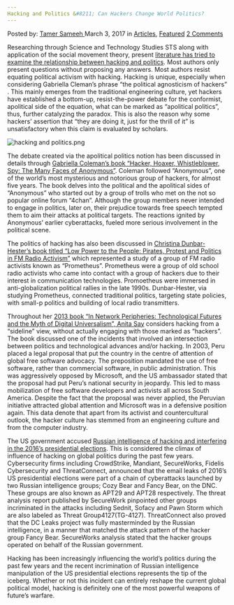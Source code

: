 ```yaml
---
Hacking and Politics &#8211; Can Hackers Change World Politics?
---
```

<article class="post-listing post-18417 post type-post status-publish format-standard has-post-thumbnail hentry category-articles category-deepdot-news tag-change tag-hackers tag-hacking tag-politics tag-world">
    <div class="post-inner">
    <p class="post-meta">
    <span>Posted by: <a href="https://www.deepdotweb.com/author/tamersameeh/" title="">Tamer Sameeh </a></span>
    <span>March 3, 2017</span>
    <span>in <a href="https://www.deepdotweb.com/category/articles/" rel="category tag">Articles</a>, <a href="https://www.deepdotweb.com/category/deepdot-news/" rel="category tag">Featured</a></span>
    <span><a href="https://www.deepdotweb.com/2017/03/03/hacking-politics-can-hackers-change-world-politics/#comments">2 Comments</a></span>
    </p>
    <div class="clear"></div>
    <div class="entry">
    <p>Researching through Science and Technology Studies STS along with application of the social movement theory, present <a href="http://journals.sagepub.com/doi/full/10.1177/0162243916688094">literature has tried to examine the relationship between hacking and politics</a>. Most authors only present questions without proposing any answers. Most authors resist equating political activism with hacking. Hacking is unique, especially when considering Gabriella Cleman&#8217;s phrase &#8220;the political agnosticism of hackers&#8221; . This mainly emerges from the traditional engineering culture, yet hackers have established a bottom-up, resist-the-power debate for the conformist, apolitical side of the equation, what can be marked as &#8220;apolitical politics&#8221;, thus, further catalyzing the paradox. This is also the reason why some hackers&#8217; assertion that &#8220;they are doing it, just for the thrill of it&#8221; is unsatisfactory when this claim is evaluated by scholars.</p>
    <p><img class="wp-image-18421 aligncenter" src="https://www.deepdotweb.com/wp-content/uploads/2017/02/hacking-and-politics-png.png" alt="hacking and politics.png" srcset="https://www.deepdotweb.com/wp-content/uploads/2017/02/hacking-and-politics-png.png 818w, https://www.deepdotweb.com/wp-content/uploads/2017/02/hacking-and-politics-png-300x110.png 300w" sizes="(max-width: 818px) 100vw, 818px" /></p>
    <p>The debate created via the apolitical politics notion has been discussed in details through <a href="http://journals.sagepub.com/doi/full/10.1177/0162243916688094">Gabriella Coleman&#8217;s book &#8220;Hacker, Hoaxer, Whistleblower, Spy: The Many Faces of Anonymous&#8221;</a>. Coleman followed &#8220;Anonymous&#8221;, one of the world&#8217;s most mysterious and notorious group of hackers, for almost five years. The book delves into the political and the apolitical sides of &#8220;Anonymous&#8221; who started out by a group of trolls who met on the not so popular online forum &#8220;4chan&#8221;. Although the group members never intended to engage in politics, later on, their prejudice towards free speech tempted them to aim their attacks at political targets. The reactions ignited by Anonymous&#8217; earlier cyberattacks, fueled more serious involvement in the political scene.</p>
    <p>The politics of hacking has also been discussed in <a href="http://journals.sagepub.com/doi/full/10.1177/0162243916688094">Christina Dunbar-Hester&#8217;s book titled &#8220;Low Power to the People: Pirates, Protest and Politics in FM Radio Activism&#8221;</a> which represented a study of a group of FM radio activists known as &#8220;Prometheus&#8221;. Prometheus were a group of old school radio activists who came into contact with a group of hackers due to their interest in communication technologies. Promoetheus were immersed in anti-globalization political rallies in the late 1990s. Dunbar-Hester, via studying Prometheus, connected traditional politics, targeting state policies, with small-p politics and building of local radio transmitters.</p>
    <p>Throughout her <a href="http://journals.sagepub.com/doi/full/10.1177/0162243916688094">2013 book &#8220;In Network Peripheries: Technological Futures and the Myth of Digital Universalism&#8221;, Anita Say</a> considers hacking from a &#8220;sideline&#8221; view, without actually engaging with those marked as &#8220;hackers&#8221;. The book discussed one of the incidents that involved an intersection between politics and technological advances and/or hacking. In 2003, Peru placed a legal proposal that put the country in the centre of attention of global free software advocacy. The preposition mandated the use of free software, rather than commercial software, in public administration. This was aggressively opposed by Microsoft, and the US ambassador stated that the proposal had put Peru&#8217;s national security in jeopardy. This led to mass mobilization of free software developers and activists all across South America. Despite the fact that the proposal was never applied, the Peruvian initiative attracted global attention and Microsoft was in a defensive position again. This data denote that apart from its activist and countercultural outlook, the hacker culture has stemmed from an engineering culture and from the computer industry.</p>
    <p>The US government accused <a href="https://en.wikipedia.org/wiki/Democratic_National_Committee_cyber_attacks">Russian intelligence of hacking and interfering in the 2016&#8217;s presidential elections</a>. This is considered the climax of influence of hacking on global politics during the past few years. Cybersecurity firms including CrowdStrike, Mandiant, SecureWorks, Fidelis Cybersecurity and ThreatConnect, announced that the email leaks of 2016&#8217;s US presidential elections were part of a chain of cyberattacks launched by two Russian intelligence groups; Cozy Bear and Fancy Bear, on the DNC. These groups are also known as APT29 and APT28 respectively. The threat analysis report published by SecureWork pinpointed other groups incriminated in the attacks including Sednit, Sofacy and Pawn Storm which are also labeled as Threat Group4127(TG-4127). ThreatConnect also proved that the DC Leaks project was fully masterminded by the Russian intelligence, in a manner that matched the attack pattern of the hacker group Fancy Bear. SecureWorks analysis stated that the hacker groups operated on behalf of the Russian government.</p>
    <p>Hacking has been increasingly influencing the world&#8217;s politics during the past few years and the recent incrimination of Russian intelligence manipulation of the US presidential elections represents the tip of the iceberg. Whether or not this incident can entirely reshape the current global political model, hacking is definitely one of the most powerful weapons of future&#8217;s warfare.</p>
    </div>
    <span style="display:none"><a href="https://www.deepdotweb.com/tag/change/" rel="tag">change</a> <a href="https://www.deepdotweb.com/tag/hackers/" rel="tag">hackers</a> <a href="https://www.deepdotweb.com/tag/hacking/" rel="tag">hacking</a> <a href="https://www.deepdotweb.com/tag/politics/" rel="tag">politics</a> <a href="https://www.deepdotweb.com/tag/world/" rel="tag">world</a></span> <span style="display:none" class="updated">2017-03-03</span>
    <div style="display:none" class="vcard author" itemprop="author" itemscope itemtype="http://schema.org/Person"><strong class="fn" itemprop="name"><a href="https://www.deepdotweb.com/author/tamersameeh/" title="Posts by Tamer Sameeh" rel="author">Tamer Sameeh</a></strong></div>
    </div>
</article>

